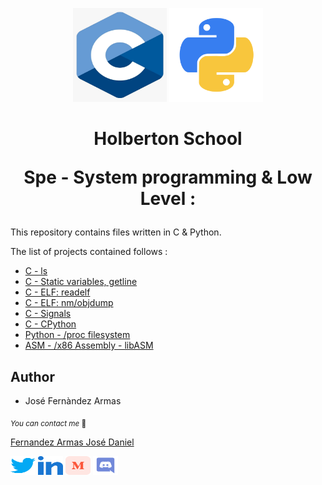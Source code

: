 <p align="center">
	<img width="150" height="150" src="./images/c.webp" alt="C Logo">
	<img width="150" height="150" src="./images/python.png" alt="Python Logo">
</p>



<h1 align="center">Holberton School

Spe - System programming & Low Level :</h1>
This repository contains files written in C & Python.

The list of projects contained follows :

* [C - ls](./ls/)
* [C - Static variables, getline](./getline/)
* [C - ELF: readelf](./readelf/)
* [C - ELF: nm/objdump](./nm_objdump/)
* [C - Signals](./signals)
* [C - CPython](./0x08_CPython)
* [Python - /proc filesystem](./proc_filesystem/)
* [ASM - /x86 Assembly - libASM](./libasm/)




## Author

* José Fernàndez Armas

<sub>_You can contact me_ 📩

[Fernandez Armas José Daniel](https://github.com/crasride)

<p align="left">
<a href="https://twitter.com/JosFern35900656" target="blank"><img align="center" src="./images/twitter.svg" alt="crasride" height="30" width="40" /></a>
<a href="https://www.linkedin.com/in/jd-fernandez/" target="blank"><img align="center" src="./images/linked-in-alt.svg" alt="crasride" height="30" width="40" /></a>
<a href="https://medium.com/@4990" target="blank"><img align="center" src="./images/medium.svg" alt="@crasride" height="30" width="40" /></a>
<a href="https://discord.gg/José Fernandez Armas#7992" target="blank"><img align="center" src="./images/discord.svg" alt="crasride" height="30" width="40" /></a>
</p>
